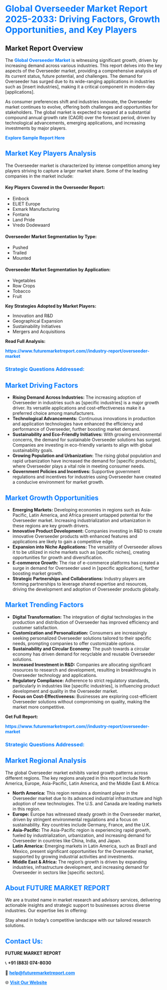 <h1 style="color: #007BFF;">Global Overseeder Market Report 2025-2033: Driving Factors, Growth Opportunities, and Key Players</h1>

<section id="overview">
<h2>Market Report Overview</h2>
<p>The <a href="https://www.futuremarketreport.com//industry-report/overseeder-market" style="color: #007BFF; text-decoration: none;"><strong>Global Overseeder Market</strong></a> is witnessing significant growth, driven by increasing demand across various industries. This report delves into the key aspects of the Overseeder market, providing a comprehensive analysis of its current status, future potential, and challenges. The demand for Overseeder has surged due to its wide-ranging applications in industries such as [insert industries], making it a critical component in modern-day [applications].</p>
<p>As consumer preferences shift and industries innovate, the Overseeder market continues to evolve, offering both challenges and opportunities for stakeholders. The global market is expected to expand at a substantial compound annual growth rate (CAGR) over the forecast period, driven by technological advancements, emerging applications, and increasing investments by major players.</p>
</section>

<section id="overview">
<p><a href="https://www.futuremarketreport.com//request-sample/reportId=48628" style="color: #007BFF; text-decoration: none;"><strong>Explore Sample Report Here</strong></a></p>
</section>

<section id="key-players">
<h2 style="color: #007BFF;">Market Key Players Analysis</h2>
<p>The Overseeder market is characterized by intense competition among key players striving to capture a larger market share. Some of the leading companies in the market include:</p>
<h4>Key Players Covered in the Overseeder Report:</h4>
<ul><li>Einbock</li><li>ELIET Europe</li><li>Exmark Manufacturing</li><li>Fontana</li><li>Land Pride</li><li>Vredo Dodewaard</li></ul>
<h4>Overseeder Market Segmentation by Type:</h4>
<ul><li>Pushed</li><li>Trailed</li><li>Mounted</li></ul>

<h4>Overseeder Market Segmentation by Application:</h4>
<ul><li>Vegetables</li><li>Row Crops</li><li>Tobacco</li><li>Fruit</li></ul>
<p><strong>Key Strategies Adopted by Market Players:</strong></p>
<ul>
<li>Innovation and R&D</li>
<li>Geographical Expansion</li>
<li>Sustainability Initiatives</li>
<li>Mergers and Acquisitions</li>
</ul>
</section>

<section>
<p><strong>Read Full Analysis: </strong></p><a href="https://www.futuremarketreport.com//industry-report/overseeder-market" style="color: #007BFF; text-decoration: none;"><strong>https://www.futuremarketreport.com//industry-report/overseeder-market</strong></a>
<h3 style="color: #007BFF;">Strategic Questions Addressed:</h3>
</section>

<section id="driving-factors">
<h2 style="color: #007BFF;">Market Driving Factors</h2>
<ul>
<li><strong>Rising Demand Across Industries:</strong> The increasing adoption of Overseeder in industries such as [specific industries] is a major growth driver. Its versatile applications and cost-effectiveness make it a preferred choice among manufacturers.</li>
<li><strong>Technological Advancements:</strong> Continuous innovations in production and application technologies have enhanced the efficiency and performance of Overseeder, further boosting market demand.</li>
<li><strong>Sustainability and Eco-Friendly Initiatives:</strong> With growing environmental concerns, the demand for sustainable Overseeder solutions has surged. Companies are investing in eco-friendly variants to align with global sustainability goals.</li>
<li><strong>Growing Population and Urbanization:</strong> The rising global population and rapid urbanization have increased the demand for [specific products], where Overseeder plays a vital role in meeting consumer needs.</li>
<li><strong>Government Policies and Incentives:</strong> Supportive government regulations and incentives for industries using Overseeder have created a conducive environment for market growth.</li>
</ul>
</section>

<section id="growth-opportunities">
<h2 style="color: #007BFF;">Market Growth Opportunities</h2>
<ul>
<li><strong>Emerging Markets:</strong> Developing economies in regions such as Asia-Pacific, Latin America, and Africa present untapped potential for the Overseeder market. Increasing industrialization and urbanization in these regions are key growth drivers.</li>
<li><strong>Innovative Product Development:</strong> Companies investing in R&D to create innovative Overseeder products with enhanced features and applications are likely to gain a competitive edge.</li>
<li><strong>Expansion into Niche Applications:</strong> The versatility of Overseeder allows it to be utilized in niche markets such as [specific niches], creating opportunities for growth and diversification.</li>
<li><strong>E-commerce Growth:</strong> The rise of e-commerce platforms has created a surge in demand for Overseeder used in [specific applications], further boosting market growth.</li>
<li><strong>Strategic Partnerships and Collaborations:</strong> Industry players are forming partnerships to leverage shared expertise and resources, driving the development and adoption of Overseeder products globally.</li>
</ul>
</section>

<section id="trending-factors">
<h2 style="color: #007BFF;">Market Trending Factors</h2>
<ul>
<li><strong>Digital Transformation:</strong> The integration of digital technologies in the production and distribution of Overseeder has improved efficiency and customer satisfaction.</li>
<li><strong>Customization and Personalization:</strong> Consumers are increasingly seeking personalized Overseeder solutions tailored to their specific needs, prompting companies to offer customizable options.</li>
<li><strong>Sustainability and Circular Economy:</strong> The push towards a circular economy has driven demand for recyclable and reusable Overseeder solutions.</li>
<li><strong>Increased Investment in R&D:</strong> Companies are allocating significant resources to research and development, resulting in breakthroughs in Overseeder technology and applications.</li>
<li><strong>Regulatory Compliance:</strong> Adherence to strict regulatory standards, particularly in industries like [specific industries], is influencing product development and quality in the Overseeder market.</li>
<li><strong>Focus on Cost-Effectiveness:</strong> Businesses are exploring cost-efficient Overseeder solutions without compromising on quality, making the market more competitive.</li>
</ul>
</section>

<section>
<p><strong>Get Full Report: </strong></p><a href="https://www.futuremarketreport.com//industry-report/overseeder-market" style="color: #007BFF; text-decoration: none;"><strong>https://www.futuremarketreport.com//industry-report/overseeder-market</strong></a>
<h3 style="color: #007BFF;">Strategic Questions Addressed:</h3>
</section>


<section id="regional-analysis">
<h2 style="color: #007BFF;">Market Regional Analysis</h2>
<p>The global Overseeder market exhibits varied growth patterns across different regions. The key regions analyzed in this report include North America, Europe, Asia-Pacific, Latin America, and the Middle East & Africa:</p>
<ul>
<li><strong>North America:</strong> This region remains a dominant player in the Overseeder market due to its advanced industrial infrastructure and high adoption of new technologies. The U.S. and Canada are leading markets in this region.</li>
<li><strong>Europe:</strong> Europe has witnessed steady growth in the Overseeder market, driven by stringent environmental regulations and a focus on sustainability. Key countries include Germany, France, and the U.K.</li>
<li><strong>Asia-Pacific:</strong> The Asia-Pacific region is experiencing rapid growth, fueled by industrialization, urbanization, and increasing demand for Overseeder in countries like China, India, and Japan.</li>
<li><strong>Latin America:</strong> Emerging markets in Latin America, such as Brazil and Mexico, present significant opportunities for the Overseeder market, supported by growing industrial activities and investments.</li>
<li><strong>Middle East & Africa:</strong> The region’s growth is driven by expanding industries, infrastructure development, and increasing demand for Overseeder in sectors like [specific sectors].</li>
</ul>
</section>

<footer>
<h2 style="color: #007BFF;">About FUTURE MARKET REPORT</h2>
<p>We are a trusted name in market research and advisory services, delivering actionable insights and strategic support to businesses across diverse industries. Our expertise lies in offering:</p>

<p>Stay ahead in today’s competitive landscape with our tailored research solutions.</p>

<h2 style="color: #007BFF;">Contact Us:</h2>
<p><strong>FUTURE MARKET REPORT</strong></p>
<p>📞 <strong>+91 (883) 074-8030</strong></p>
<p>📧 <strong><a href="mailto:help@futuremarketreport.com" style="color: #007BFF;">help@futuremarketreport.com</a></strong></p>
<p>🌐 <strong><a href="https://www.futuremarketreport.com/" style="color: #007BFF;">Visit Our Website</a></strong></p>
</footer>